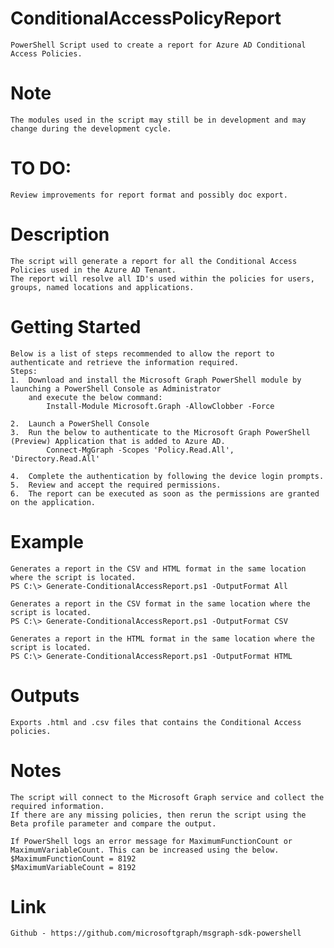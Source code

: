 # ConditionalAccessPolicyReport
    PowerShell Script used to create a report for Azure AD Conditional Access Policies.

# Note
    The modules used in the script may still be in development and may change during the development cycle.

# TO DO:
    Review improvements for report format and possibly doc export.

# Description
    The script will generate a report for all the Conditional Access Policies used in the Azure AD Tenant. 
    The report will resolve all ID's used within the policies for users, groups, named locations and applications.
# Getting Started
    Below is a list of steps recommended to allow the report to authenticate and retrieve the information required.
    Steps:
    1.  Download and install the Microsoft Graph PowerShell module by launching a PowerShell Console as Administrator 
        and execute the below command:        
            Install-Module Microsoft.Graph -AllowClobber -Force
            
    2.  Launch a PowerShell Console
    3.  Run the below to authenticate to the Microsoft Graph PowerShell (Preview) Application that is added to Azure AD.
            Connect-MgGraph -Scopes 'Policy.Read.All', 'Directory.Read.All'
            
    4.  Complete the authentication by following the device login prompts.
    5.  Review and accept the required permissions.
    6.  The report can be executed as soon as the permissions are granted on the application.
    
# Example
    Generates a report in the CSV and HTML format in the same location where the script is located.
    PS C:\> Generate-ConditionalAccessReport.ps1 -OutputFormat All

    Generates a report in the CSV format in the same location where the script is located.
    PS C:\> Generate-ConditionalAccessReport.ps1 -OutputFormat CSV

    Generates a report in the HTML format in the same location where the script is located.
    PS C:\> Generate-ConditionalAccessReport.ps1 -OutputFormat HTML
# Outputs
    Exports .html and .csv files that contains the Conditional Access policies.
# Notes
    The script will connect to the Microsoft Graph service and collect the required information. 
    If there are any missing policies, then rerun the script using the Beta profile parameter and compare the output.
    
    If PowerShell logs an error message for MaximumFunctionCount or MaximumVariableCount. This can be increased using the below.    
    $MaximumFunctionCount = 8192 
    $MaximumVariableCount = 8192
    
# Link
    Github - https://github.com/microsoftgraph/msgraph-sdk-powershell
